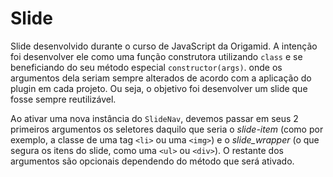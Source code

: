 # Slide

Slide desenvolvido durante o curso de JavaScript da Origamid. A intenção foi desenvolver ele como uma função construtora utilizando `class` e se beneficiando do seu método especial `constructor(args)`. onde os argumentos dela seriam sempre alterados de acordo com a aplicação do plugin em cada projeto. Ou seja, o objetivo foi desenvolver um slide que fosse sempre reutilizável. 

Ao ativar uma nova instância do `SlideNav`, devemos passar em seus 2 primeiros argumentos os seletores daquilo que seria o _slide-item_ (como por exemplo, a classe de uma tag `<li>` ou uma `<img>`) e o _slide_wrapper_ (o que segura os itens do slide, como uma `<ul>` ou `<div>`). O restante dos argumentos são opcionais dependendo do método que será ativado.
